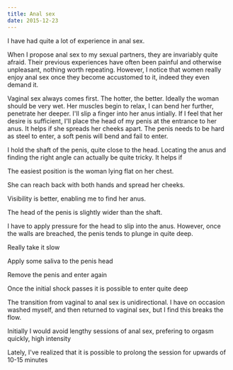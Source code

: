 ```yaml
---
title: Anal sex
date: 2015-12-23
---
```


I have had quite a lot of experience in anal sex.

When I propose anal sex to my sexual partners, they are invariably quite afraid.  Their previous experiences have often been painful and otherwise unpleasant, nothing worth repeating.  However, I notice that women really enjoy anal sex once they become accustomed to it, indeed they even demand it.

Vaginal sex always comes first.  The hotter, the better.  Ideally the woman should be very wet.  Her muscles begin to relax, I can bend her further, penetrate her deeper.  I'll slip a finger into her anus intially.  If I feel that her desire is sufficient, I'll place the head of my penis at the entrance to her anus.  It helps if she spreads her cheeks apart.  The penis needs to be hard as steel to enter, a soft penis will bend and fail to enter.  

I hold the shaft of the penis, quite close to the head.  Locating the anus and finding the right angle can actually be quite tricky.  It helps if 


The easiest position is the woman lying flat on her chest.

She can reach back with both hands and spread her cheeks.

Visibility is better, enabling me to find her anus.



The head of the penis is slightly wider than the shaft.

I have to apply pressure for the head to slip into the anus.
However, once the walls are breached, the penis tends to plunge in quite deep.

Really take it slow



Apply some saliva to the penis head


Remove the penis and enter again

Once the initial shock passes it is possible to enter quite deep


The transition from vaginal to anal sex is unidirectional.  I have on occasion washed myself, and then returned to vaginal sex, but I find this breaks the flow.

Initially I would avoid lengthy sessions of anal sex, prefering to orgasm quickly, high intensity

Lately, I've realized that it is possible to prolong the session for upwards of 10-15 minutes


